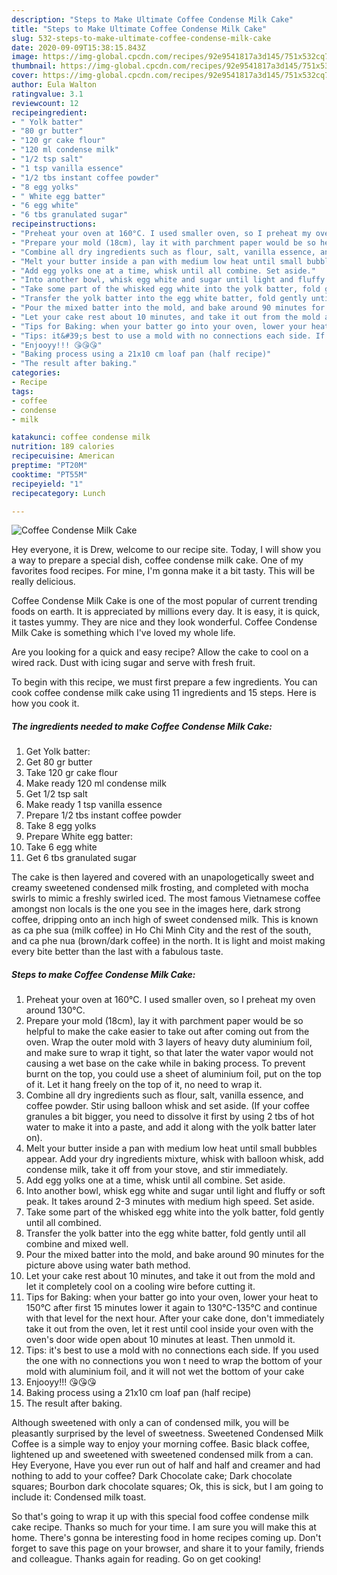 ```yaml
---
description: "Steps to Make Ultimate Coffee Condense Milk Cake"
title: "Steps to Make Ultimate Coffee Condense Milk Cake"
slug: 532-steps-to-make-ultimate-coffee-condense-milk-cake
date: 2020-09-09T15:38:15.843Z
image: https://img-global.cpcdn.com/recipes/92e9541817a3d145/751x532cq70/coffee-condense-milk-cake-recipe-main-photo.jpg
thumbnail: https://img-global.cpcdn.com/recipes/92e9541817a3d145/751x532cq70/coffee-condense-milk-cake-recipe-main-photo.jpg
cover: https://img-global.cpcdn.com/recipes/92e9541817a3d145/751x532cq70/coffee-condense-milk-cake-recipe-main-photo.jpg
author: Eula Walton
ratingvalue: 3.1
reviewcount: 12
recipeingredient:
- " Yolk batter"
- "80 gr butter"
- "120 gr cake flour"
- "120 ml condense milk"
- "1/2 tsp salt"
- "1 tsp vanilla essence"
- "1/2 tbs instant coffee powder"
- "8 egg yolks"
- " White egg batter"
- "6 egg white"
- "6 tbs granulated sugar"
recipeinstructions:
- "Preheat your oven at 160°C. I used smaller oven, so I preheat my oven around 130°C."
- "Prepare your mold (18cm), lay it with parchment paper would be so helpful to make the cake easier to take out after coming out from the oven. Wrap the outer mold with 3 layers of heavy duty aluminium foil, and make sure to wrap it tight, so that later the water vapor would not causing a wet base on the cake while in baking process. To prevent burnt on the top, you could use a sheet of aluminium foil, put on the top of it. Let it hang freely on the top of it, no need to wrap it."
- "Combine all dry ingredients such as flour, salt, vanilla essence, and coffee powder. Stir using balloon whisk and set aside. (If your coffee granules a bit bigger, you need to dissolve it first by using 2 tbs of hot water to make it into a paste, and add it along with the yolk batter later on)."
- "Melt your butter inside a pan with medium low heat until small bubbles appear. Add your dry ingredients mixture, whisk with balloon whisk, add condense milk, take it off from your stove, and stir immediately."
- "Add egg yolks one at a time, whisk until all combine. Set aside."
- "Into another bowl, whisk egg white and sugar until light and fluffy or soft peak. It takes around 2-3 minutes with medium high speed. Set aside."
- "Take some part of the whisked egg white into the yolk batter, fold gently until all combined."
- "Transfer the yolk batter into the egg white batter, fold gently until all combine and mixed well."
- "Pour the mixed batter into the mold, and bake around 90 minutes for the picture above using water bath method."
- "Let your cake rest about 10 minutes, and take it out from the mold and let it completely cool on a cooling wire before cutting it."
- "Tips for Baking: when your batter go into your oven, lower your heat to 150°C after first 15 minutes lower it again to 130°C-135°C and continue with that level for the next hour. After your cake done, don&#39;t immediately take it out from the oven, let it rest until cool inside your oven with the oven&#39;s door wide open about 10 minutes at least. Then unmold it."
- "Tips: it&#39;s best to use a mold with no connections each side. If you used the one with no connections you won t need to wrap the bottom of your mold with aluminium foil, and it will not wet the bottom of your cake"
- "Enjooyy!!! 😘😘😘"
- "Baking process using a 21x10 cm loaf pan (half recipe)"
- "The result after baking."
categories:
- Recipe
tags:
- coffee
- condense
- milk

katakunci: coffee condense milk 
nutrition: 189 calories
recipecuisine: American
preptime: "PT20M"
cooktime: "PT55M"
recipeyield: "1"
recipecategory: Lunch

---
```



![Coffee Condense Milk Cake](https://img-global.cpcdn.com/recipes/92e9541817a3d145/751x532cq70/coffee-condense-milk-cake-recipe-main-photo.jpg)

Hey everyone, it is Drew, welcome to our recipe site. Today, I will show you a way to prepare a special dish, coffee condense milk cake. One of my favorites food recipes. For mine, I'm gonna make it a bit tasty. This will be really delicious.

Coffee Condense Milk Cake is one of the most popular of current trending foods on earth. It is appreciated by millions every day. It is easy, it is quick, it tastes yummy. They are nice and they look wonderful. Coffee Condense Milk Cake is something which I've loved my whole life.

Are you looking for a quick and easy recipe? Allow the cake to cool on a wired rack. Dust with icing sugar and serve with fresh fruit.


To begin with this recipe, we must first prepare a few ingredients. You can cook coffee condense milk cake using 11 ingredients and 15 steps. Here is how you cook it.

<!--inarticleads1-->

##### The ingredients needed to make Coffee Condense Milk Cake:

1. Get  Yolk batter:
1. Get 80 gr butter
1. Take 120 gr cake flour
1. Make ready 120 ml condense milk
1. Get 1/2 tsp salt
1. Make ready 1 tsp vanilla essence
1. Prepare 1/2 tbs instant coffee powder
1. Take 8 egg yolks
1. Prepare  White egg batter:
1. Take 6 egg white
1. Get 6 tbs granulated sugar


The cake is then layered and covered with an unapologetically sweet and creamy sweetened condensed milk frosting, and completed with mocha swirls to mimic a freshly swirled iced. The most famous Vietnamese coffee amongst non locals is the one you see in the images here, dark strong coffee, dripping onto an inch high of sweet condensed milk. This is known as ca phe sua (milk coffee) in Ho Chi Minh City and the rest of the south, and ca phe nua (brown/dark coffee) in the north. It is light and moist making every bite better than the last with a fabulous taste. 

<!--inarticleads2-->

##### Steps to make Coffee Condense Milk Cake:

1. Preheat your oven at 160°C. I used smaller oven, so I preheat my oven around 130°C.
1. Prepare your mold (18cm), lay it with parchment paper would be so helpful to make the cake easier to take out after coming out from the oven. Wrap the outer mold with 3 layers of heavy duty aluminium foil, and make sure to wrap it tight, so that later the water vapor would not causing a wet base on the cake while in baking process. To prevent burnt on the top, you could use a sheet of aluminium foil, put on the top of it. Let it hang freely on the top of it, no need to wrap it.
1. Combine all dry ingredients such as flour, salt, vanilla essence, and coffee powder. Stir using balloon whisk and set aside. (If your coffee granules a bit bigger, you need to dissolve it first by using 2 tbs of hot water to make it into a paste, and add it along with the yolk batter later on).
1. Melt your butter inside a pan with medium low heat until small bubbles appear. Add your dry ingredients mixture, whisk with balloon whisk, add condense milk, take it off from your stove, and stir immediately.
1. Add egg yolks one at a time, whisk until all combine. Set aside.
1. Into another bowl, whisk egg white and sugar until light and fluffy or soft peak. It takes around 2-3 minutes with medium high speed. Set aside.
1. Take some part of the whisked egg white into the yolk batter, fold gently until all combined.
1. Transfer the yolk batter into the egg white batter, fold gently until all combine and mixed well.
1. Pour the mixed batter into the mold, and bake around 90 minutes for the picture above using water bath method.
1. Let your cake rest about 10 minutes, and take it out from the mold and let it completely cool on a cooling wire before cutting it.
1. Tips for Baking: when your batter go into your oven, lower your heat to 150°C after first 15 minutes lower it again to 130°C-135°C and continue with that level for the next hour. After your cake done, don&#39;t immediately take it out from the oven, let it rest until cool inside your oven with the oven&#39;s door wide open about 10 minutes at least. Then unmold it.
1. Tips: it&#39;s best to use a mold with no connections each side. If you used the one with no connections you won t need to wrap the bottom of your mold with aluminium foil, and it will not wet the bottom of your cake
1. Enjooyy!!! 😘😘😘
1. Baking process using a 21x10 cm loaf pan (half recipe)
1. The result after baking.


Although sweetened with only a can of condensed milk, you will be pleasantly surprised by the level of sweetness. Sweetened Condensed Milk Coffee is a simple way to enjoy your morning coffee. Basic black coffee, lightened up and sweetened with sweetened condensed milk from a can. Hey Everyone, Have you ever run out of half and half and creamer and had nothing to add to your coffee? Dark Chocolate cake; Dark chocolate squares; Bourbon dark chocolate squares; Ok, this is sick, but I am going to include it: Condensed milk toast. 

So that's going to wrap it up with this special food coffee condense milk cake recipe. Thanks so much for your time. I am sure you will make this at home. There's gonna be interesting food in home recipes coming up. Don't forget to save this page on your browser, and share it to your family, friends and colleague. Thanks again for reading. Go on get cooking!
